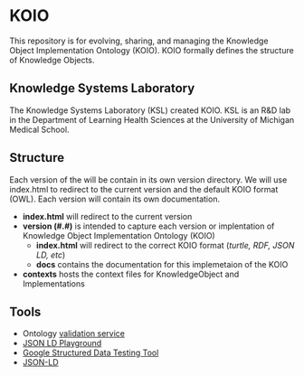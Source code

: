 # KOIO
This repository is for evolving, sharing, and managing the Knowledge Object Implementation Ontology (KOIO). KOIO formally defines the structure of Knowledge Objects.  

## Knowledge Systems Laboratory

The Knowledge Systems Laboratory (KSL) created KOIO. KSL is an R&D lab in the Department of Learning Health Sciences at the University of Michigan Medical School.

## Structure 
Each version of the will be contain in its own version directory.  We will use index.html to redirect to the 
current version and the default KOIO format (OWL).  Each version will contain its own documentation. 

* **index.html** will redirect to the current version
* **version (#.#)** is intended to capture each version or implentation of Knowledge Object Implementation Ontology (KOIO)
  * **index.html** will redirect to the correct KOIO format (_turtle, RDF, JSON LD, etc_)
  * **docs** contains the documentation for this implemetaion of the KOIO
* **contexts** hosts the context files for KnowledgeObject and Implementations

## Tools
- Ontology [validation service](http://iot.ee.surrey.ac.uk/SSNValidation/)
- [JSON LD Playground](https://json-ld.org/playground/)
- [Google Structured Data Testing Tool](https://search.google.com/structured-data/testing-tool)
- [JSON-LD](http://www.w3.org/TR/json-ld/)
